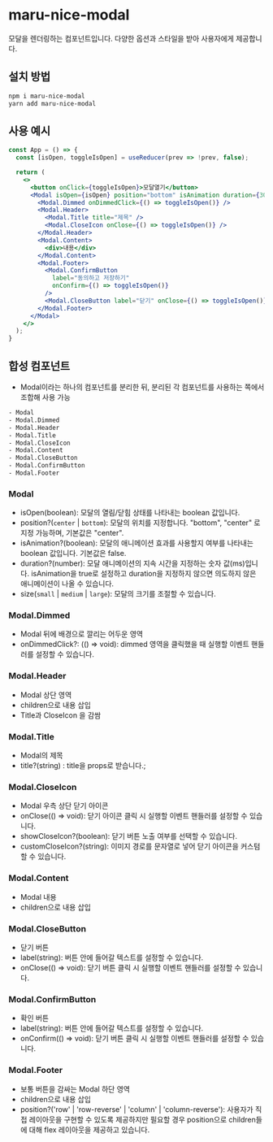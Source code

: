 # maru-nice-modal
모달을 렌더링하는 컴포넌트입니다. 다양한 옵션과 스타일을 받아 사용자에게 제공합니다.

## 설치 방법

```bash
npm i maru-nice-modal
yarn add maru-nice-modal
```

## 사용 예시

```jsx
const App = () => {
  const [isOpen, toggleIsOpen] = useReducer(prev => !prev, false);

  return (
    <>
      <button onClick={toggleIsOpen}>모달열기</button>
      <Modal isOpen={isOpen} position="bottom" isAnimation duration={300}>
        <Modal.Dimmed onDimmedClick={() => toggleIsOpen()} />
        <Modal.Header>
          <Modal.Title title="제목" />
          <Modal.CloseIcon onClose={() => toggleIsOpen()} />
        </Modal.Header>
        <Modal.Content>
          <div>내용</div>
        </Modal.Content>
        <Modal.Footer>
          <Modal.ConfirmButton
            label="동의하고 저장하기"
            onConfirm={() => toggleIsOpen()}
          />
          <Modal.CloseButton label="닫기" onClose={() => toggleIsOpen()} />
        </Modal.Footer>
      </Modal>
    </>
  );
}
```

## 합성 컴포넌트
- Modal이라는 하나의 컴포넌트를 분리한 뒤, 분리된 각 컴포넌트를 사용하는 쪽에서 조합해 사용 가능
```bash
- Modal
- Modal.Dimmed
- Modal.Header
- Modal.Title
- Modal.CloseIcon
- Modal.Content
- Modal.CloseButton
- Modal.ConfirmButton
- Modal.Footer
```

### Modal
- isOpen(boolean): 모달의 열림/닫힘 상태를 나타내는 boolean 값입니다.
- position?(`center` | `bottom`): 모달의 위치를 지정합니다. "bottom", "center" 로 지정 가능하며, 기본값은 "center".
- isAnimation?(boolean): 모달의 애니메이션 효과를 사용할지 여부를 나타내는 boolean 값입니다. 기본값은 false.
- duration?(number): 모달 애니메이션의 지속 시간을 지정하는 숫자 값(ms)입니다. isAnimation을 true로 설정하고 duration을 지정하지 않으면 의도하지 않은 애니메이션이 나올 수 있습니다.
- size(`small` | `medium` | `large`): 모달의 크기를 조절할 수 있습니다.

### Modal.Dimmed
- Modal 뒤에 배경으로 깔리는 어두운 영역
- onDimmedClick?: (() => void): dimmed 영역을 클릭했을 때 실행할 이벤트 핸들러를 설정할 수 있습니다.

### Modal.Header
- Modal 상단 영역
- children으로 내용 삽입
- Title과 CloseIcon 을 감쌈

### Modal.Title
- Modal의 제목
- title?(string) : title을 props로 받습니다.;

### Modal.CloseIcon
- Modal 우측 상단 닫기 아이콘
- onClose(() => void): 닫기 아이콘 클릭 시 실행할 이벤트 핸들러를 설정할 수 있습니다.
- showCloseIcon?(boolean): 닫기 버튼 노출 여부를 선택할 수 있습니다.
- customCloseIcon?(string): 이미지 경로를 문자열로 넣어 닫기 아이콘을 커스텀 할 수 있습니다.

### Modal.Content
- Modal 내용
- children으로 내용 삽입

### Modal.CloseButton
- 닫기 버튼
- label(string): 버튼 안에 들어갈 텍스트를 설정할 수 있습니다.
- onClose(() => void): 닫기 버튼 클릭 시 실행할 이벤트 핸들러를 설정할 수 있습니다.

### Modal.ConfirmButton
- 확인 버튼
- label(string): 버튼 안에 들어갈 텍스트를 설정할 수 있습니다.
- onConfirm(() => void): 닫기 버튼 클릭 시 실행할 이벤트 핸들러를 설정할 수 있습니다.

### Modal.Footer
- 보통 버튼을 감싸는 Modal 하단 영역
- children으로 내용 삽입
- position?('row' | 'row-reverse' | 'column' | 'column-reverse'): 사용자가 직접 레이아웃을 구현할 수 있도록 제공하지만 필요할 경우 position으로 children들에 대해 flex 레이아웃을 제공하고 있습니다.


